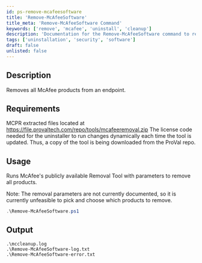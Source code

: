 ```yaml
---
id: ps-remove-mcafeesoftware
title: 'Remove-McAfeeSoftware'
title_meta: 'Remove-McAfeeSoftware Command'
keywords: ['remove', 'mcafee', 'uninstall', 'cleanup']
description: 'Documentation for the Remove-McAfeeSoftware command to remove all McAfee products from an endpoint.'
tags: ['uninstallation', 'security', 'software']
draft: false
unlisted: false
---
```

## Description
Removes all McAfee products from an endpoint.

## Requirements
MCPR extracted files located at https://file.provaltech.com/repo/tools/mcafeeremoval.zip
The license code needed for the uninstaller to run changes dynamically each time the tool is updated. Thus, a copy of the tool is being downloaded from the ProVal repo.

## Usage
Runs McAfee's publicly available Removal Tool with parameters to remove all products.

Note: The removal parameters are not currently documented, so it is currently unfeasible to pick and choose which products to remove.



```powershell
.\Remove-McAfeeSoftware.ps1
```

## Output
    .\mccleanup.log
    .\Remove-McAfeeSoftware-log.txt
    .\Remove-McAfeeSoftware-error.txt




